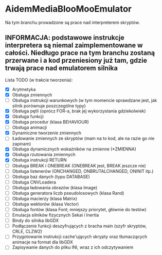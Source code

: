 # AidemMediaBlooMooEmulator
Na tym branchu prowadzone są prace nad interpreterem skryptów.

## INFORMACJA: podstawowe instrukcje interpretera są niemal zaimplementowane w całości. Niedługo prace na tym branchu zostaną przerwane i a kod przeniesiony już tam, gdzie trwają prace nad emulatorem silnika

Lista TODO (w trakcie tworzenia):
- [x] Arytmetyka
- [x] Obsługa zmiennych
- [ ] Obsługa instrukcji warunkowych (w tym momencie sprawdzane jest, jak silnik porównuje poszczególne typy)
- [x] Obsługa pętli (oprócz FOR-a, brak jej wykorzystania gdziekolwiek)
- [x] Obsługa funkcji
- [x] Obsługa procedur (klasa BEHAVIOUR)
- [ ] Obsługa animacji
- [x] Dynamiczne tworzenie zmiennych
- [ ] Ładowanie zmiennych ze skryptów (mam na to kod, ale na razie go nie zapinam)
- [x] Obsługa dynamicznych wskaźników na zmienne (*ZMIENNA)
- [x] Obsługa rzutowania zmiennych
- [x] Obsługa instrukcji RETURN
- [ ] Obsługa BREAK i ONEBREAK (ONEBREAK jest, BREAK jeszcze nie)
- [ ] Obsługa listenerów (ONCHANGED, ONBRUTALCHANGED, ONINIT itp.)
- [ ] Obsługa baz danych (typu DATABASE)
- [ ] Obsługa CNVLoadera
- [ ] Obsługa ładowania obrazów (klasa Image)
- [ ] Obsługa generatora liczb pseudolosowych (klasa Rand)
- [ ] Obsługa macierzy (klasa Matrix)
- [ ] Obsługa wektorów (klasa Vector)
- [ ] Obsługa fontów (klasa Font; mniejszy priorytet, głównie do testów)
- [ ] Emulacja silników fizycznych Sekai i Inertia
- [ ] Bindy do silnika libGDX
- [ ] Podłączenie funkcji deszyfrujących z bracha main (szyfr skryptów, CRLE, CLZW2)
- [ ] Przygotowanie instrukcji cache'ujących skrypty oraz tłumaczących animacje na format dla libGDX
- [ ] Zapisywanie danych do pliku INI, wraz z ich odczytywaniem
